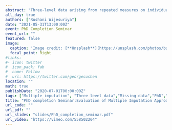 ```yaml
---
abstract: "Three-level data arising from repeated measures on individuals clustered within higher-level units are common in public health studies.  Missing data are prominent in such studies and are often handled via multiple imputation (MI). Validity of results from MI depends on the appropriate tailoring of the imputation model to the substantive analysis. It is unclear how best to achieve this in the context of three-level data. In this PhD, I evaluated extensions of the widely available single- and two-level MI approaches and specialized three-level approaches in various contexts using both simulation and case studies to provide guidance for the practical researcher."
all_day: true
authors: ["Rushani Wijesuriya"]
date: "2021-05-31T13:00:00Z"
event: PhD Completion Seminar
event_url: ""
featured: false
image:
  caption: 'Image credit: [**Unsplash**](https://unsplash.com/photos/bzdhc5b3Bxs)'
  focal_point: Right
#links:
#- icon: twitter
#  icon_pack: fab
#  name: Follow
#  url: https://twitter.com/georgecushen
location: ""
math: true
publishDate: "2020-07-01T00:00:00Z"
tags: ["Multiple imputation", "Three-level data","Missing data","PhD","Completion Seminar"]
title: "PhD completion Seminar:Evaluation of Multiple Imputation Approaches for Handling Incomplete Three-level Data"
url_code: ""
url_pdf: ""
url_slides: "slides/PhD_completion_seminar.pdf"
url_video: "https://vimeo.com/558502204"
---
```


